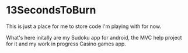 # 13SecondsToBurn
This is just a place for me to store code I'm playing with for now.

What's here initally are my Sudoku app for android, the MVC help project for it and my work in progress Casino games app.

